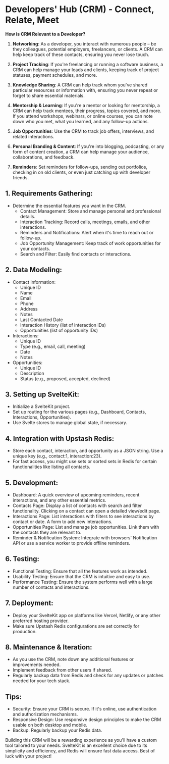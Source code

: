 # Developers' Hub (CRM) - Connect, Relate, Meet

**How is CRM Relevant to a Developer?**

1. **Networking**: As a developer, you interact with numerous people –
   be they colleagues, potential employers, freelancers, or clients. A
   CRM can help keep track of these contacts, ensuring you never lose
   touch.

2. **Project Tracking**: If you're freelancing or running a software
   business, a CRM can help manage your leads and clients, keeping
   track of project statuses, payment schedules, and more.

3. **Knowledge Sharing**: A CRM can help track whom you've shared
   particular resources or information with, ensuring you never repeat
   or forget to share essential materials.

4. **Mentorship & Learning**: If you're a mentor or looking for
   mentorship, a CRM can help track mentees, their progress, topics
   covered, and more. If you attend workshops, webinars, or online
   courses, you can note down who you met, what you learned, and any
   follow-up actions.

5. **Job Opportunities**: Use the CRM to track job offers, interviews,
   and related interactions.

6. **Personal Branding & Content**: If you're into blogging,
   podcasting, or any form of content creation, a CRM can help manage
   your audience, collaborations, and feedback.

7. **Reminders**: Set reminders for follow-ups, sending out
   portfolios, checking in on old clients, or even just catching up
   with developer friends.

## 1. Requirements Gathering:

- Determine the essential features you want in the CRM.
  - Contact Management: Store and manage personal and professional
    details.
  - Interaction Tracking: Record calls, meetings, emails, and other
    interactions.
  - Reminders and Notifications: Alert when it's time to reach out or
    follow-up.
  - Job Opportunity Management: Keep track of work opportunities for
    your contacts.
  - Search and Filter: Easily find contacts or interactions.

## 2. Data Modeling:

- Contact Information:
  - Unique ID
  - Name
  - Email
  - Phone
  - Address
  - Notes
  - Last Contacted Date
  - Interaction History (list of interaction IDs)
  - Opportunities (list of opportunity IDs)
- Interactions:
  - Unique ID
  - Type (e.g., email, call, meeting)
  - Date
  - Notes
- Opportunities:
  - Unique ID
  - Description
  - Status (e.g., proposed, accepted, declined)

## 3. Setting up SvelteKit:

- Initialize a SvelteKit project.
- Set up routing for the various pages (e.g., Dashboard, Contacts,
  Interactions, Opportunities).
- Use Svelte stores to manage global state, if necessary.

## 4. Integration with Upstash Redis:

- Store each contact, interaction, and opportunity as a JSON string.
  Use a unique key (e.g., contact:1, interaction:23).
- For fast access, you might use sets or sorted sets in Redis for
  certain functionalities like listing all contacts.

## 5. Development:

- Dashboard: A quick overview of upcoming reminders, recent
  interactions, and any other essential metrics.
- Contacts Page: Display a list of contacts with search and filter
  functionality. Clicking on a contact can open a detailed view/edit
  page.
- Interactions Page: List interactions with filters to see
  interactions by contact or date. A form to add new interactions.
- Opportunities Page: List and manage job opportunities. Link them
  with the contacts they are relevant to.
- Reminder & Notification System: Integrate with browsers'
  Notification API or use a service worker to provide offline
  reminders.

## 6. Testing:

- Functional Testing: Ensure that all the features work as intended.
- Usability Testing: Ensure that the CRM is intuitive and easy to use.
- Performance Testing: Ensure the system performs well with a large
  number of contacts and interactions.

## 7. Deployment:

- Deploy your SvelteKit app on platforms like Vercel, Netlify, or any
  other preferred hosting provider.
- Make sure Upstash Redis configurations are set correctly for
  production.

## 8. Maintenance & Iteration:

- As you use the CRM, note down any additional features or
  improvements needed.
- Implement feedback from other users if shared.
- Regularly backup data from Redis and check for any updates or
  patches needed for your tech stack.

## Tips:

- Security: Ensure your CRM is secure. If it's online, use
  authentication and authorization mechanisms.
- Responsive Design: Use responsive design principles to make the CRM
  usable on both desktop and mobile.
- Backup: Regularly backup your Redis data.

Building this CRM will be a rewarding experience as you'll have a
custom tool tailored to your needs. SvelteKit is an excellent choice
due to its simplicity and efficiency, and Redis will ensure fast data
access. Best of luck with your project!

